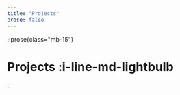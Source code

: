 ```yaml
---
title: "Projects"
prose: false
---
```


::prose{class="mb-15"}
# Projects :i-line-md-lightbulb
::

<ProjectList />
